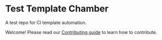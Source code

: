 # Test Template Chamber

A test repo for CI template automation.

Welcome! Please read our [Contributing guide](CONTRIBUTING.md) to learn how to contribute.
